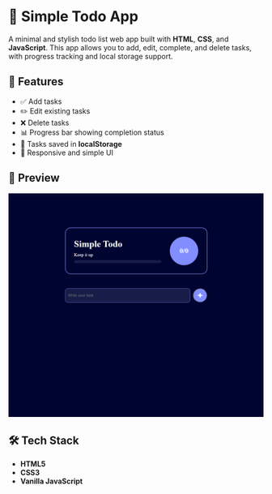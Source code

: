 # 📝 Simple Todo App

A minimal and stylish todo list web app built with **HTML**, **CSS**, and **JavaScript**. This app allows you to add, edit, complete, and delete tasks, with progress tracking and local storage support.

## 🚀 Features

- ✅ Add tasks
- ✏️ Edit existing tasks
- ❌ Delete tasks
- 📊 Progress bar showing completion status
- 💾 Tasks saved in **localStorage**
- 🔄 Responsive and simple UI

## 📸 Preview

![App Screenshot](./images/screenshot.png)

## 🛠️ Tech Stack

- **HTML5**
- **CSS3**
- **Vanilla JavaScript**
